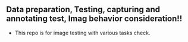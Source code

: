 ## Data preparation, Testing, capturing and annotating test, Imag behavior consideration!!

- This repo is for image testing with various tasks check.
